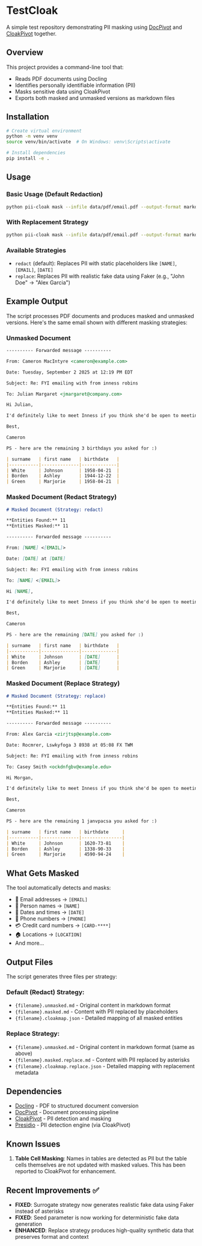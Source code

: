 # TestCloak

A simple test repository demonstrating PII masking using [DocPivot](https://github.com/hernamesbarbara/docpivot) and [CloakPivot](https://github.com/hernamesbarbara/cloakpivot) together.

## Overview

This project provides a command-line tool that:
- Reads PDF documents using Docling
- Identifies personally identifiable information (PII)
- Masks sensitive data using CloakPivot
- Exports both masked and unmasked versions as markdown files

## Installation

```bash
# Create virtual environment
python -m venv venv
source venv/bin/activate  # On Windows: venv\Scripts\activate

# Install dependencies
pip install -e .
```

## Usage

### Basic Usage (Default Redaction)
```bash
python pii-cloak mask --infile data/pdf/email.pdf --output-format markdown --outdir data/md/
```

### With Replacement Strategy
```bash
python pii-cloak mask --infile data/pdf/email.pdf --output-format markdown --outdir data/md/ --strategy replace
```

### Available Strategies
- `redact` (default): Replaces PII with static placeholders like `[NAME]`, `[EMAIL]`, `[DATE]`
- `replace`: Replaces PII with realistic fake data using Faker (e.g., "John Doe" → "Alex Garcia")

## Example Output

The script processes PDF documents and produces masked and unmasked versions. Here's the same email shown with different masking strategies:

### Unmasked Document

```markdown
---------- Forwarded message ----------

From: Cameron MacIntyre <cameron@example.com>

Date: Tuesday, September 2 2025 at 12:19 PM EDT

Subject: Re: FYI emailing with from inness robins

To: Julian Margaret <jmargaret@company.com>

Hi Julian,

I'd definitely like to meet Inness if you think she'd be open to meeting! Thanks so so much for pounding the pavement so much for me here.

Best,

Cameron

PS - here are the remaining 3 birthdays you asked for :)

| surname   | first name   | birthdate   |
|-----------|--------------|-------------|
| White     | Johnson      | 1958-04-21  |
| Borden    | Ashley       | 1944-12-22  |
| Green     | Marjorie     | 1958-04-21  |
```

### Masked Document (Redact Strategy)

```markdown
# Masked Document (Strategy: redact)

**Entities Found:** 11
**Entities Masked:** 11

---------- Forwarded message ----------

From: [NAME] <[EMAIL]>

Date: [DATE] at [DATE]

Subject: Re: FYI emailing with from inness robins

To: [NAME] <[EMAIL]>

Hi [NAME],

I'd definitely like to meet Inness if you think she'd be open to meeting! Thanks so so much for pounding the pavement so much for me here.

Best,

Cameron

PS - here are the remaining [DATE] you asked for :)

| surname   | first name   | birthdate   |
|-----------|--------------|-------------|
| White     | Johnson      | [DATE]      |
| Borden    | Ashley       | [DATE]      |
| Green     | Marjorie     | [DATE]      |
```

### Masked Document (Replace Strategy)

```markdown
# Masked Document (Strategy: replace)

**Entities Found:** 11
**Entities Masked:** 11

---------- Forwarded message ----------

From: Alex Garcia <zirjtsp@example.com>

Date: Rocmrer, Lswkyfoga 3 8938 at 05:08 FX TWM

Subject: Re: FYI emailing with from inness robins

To: Casey Smith <ockdnfgbv@example.edu>

Hi Morgan,

I'd definitely like to meet Inness if you think she'd be open to meeting! Thanks so so much for pounding the pavement so much for me here.

Best,

Cameron

PS - here are the remaining 1 janvpacsa you asked for :)

| surname   | first name   | birthdate     |
|-----------|--------------|---------------|
| White     | Johnson      | 1620-73-81    |
| Borden    | Ashley       | 1338-90-33    |
| Green     | Marjorie     | 4590-94-24    |
```

## What Gets Masked

The tool automatically detects and masks:
- 📧 Email addresses → `[EMAIL]`
- 👤 Person names → `[NAME]`
- 📅 Dates and times → `[DATE]`
- 📱 Phone numbers → `[PHONE]`
- 💳 Credit card numbers → `[CARD-****]`
- 🏠 Locations → `[LOCATION]`
- And more...

## Output Files

The script generates three files per strategy:

### Default (Redact) Strategy:
- `{filename}.unmasked.md` - Original content in markdown format
- `{filename}.masked.md` - Content with PII replaced by placeholders
- `{filename}.cloakmap.json` - Detailed mapping of all masked entities

### Replace Strategy:
- `{filename}.unmasked.md` - Original content in markdown format (same as above)
- `{filename}.masked.replace.md` - Content with PII replaced by asterisks
- `{filename}.cloakmap.replace.json` - Detailed mapping with replacement metadata

## Dependencies

- [Docling](https://github.com/DS4SD/docling) - PDF to structured document conversion
- [DocPivot](https://github.com/hernamesbarbara/docpivot) - Document processing pipeline
- [CloakPivot](https://github.com/hernamesbarbara/cloakpivot) - PII detection and masking
- [Presidio](https://github.com/microsoft/presidio) - PII detection engine (via CloakPivot)

## Known Issues

1. **Table Cell Masking**: Names in tables are detected as PII but the table cells themselves are not updated with masked values. This has been reported to CloakPivot for enhancement.

## Recent Improvements ✅

- **FIXED**: Surrogate strategy now generates realistic fake data using Faker instead of asterisks
- **FIXED**: Seed parameter is now working for deterministic fake data generation
- **ENHANCED**: Replace strategy produces high-quality synthetic data that preserves format and context

